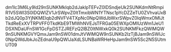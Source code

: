 
dm1lc3M6Ly9ld29nSUNKMklqb2dJaklpTEFvZ0lDSndjeUk2SUNKdmNtRmpiR1V5SWl3S0lDQWlZV1JrSWpvZ0ltTmxibWN1YTNsc1pYcDZZeTU0ZVhvaUxBb2dJQ0p3YjNKMElqb2dNVFV4TXpNc0NpQWdJbWxrSWpvZ0lqWmxOMlJtTkdReExXVTRPVFF0TkdKbE9TMWhNVEJsTFRGa05EWXpOMlUzWm1JeU1DSXNDaUFnSW1GcFpDSTZJREFzQ2lBZ0ltNWxkQ0k2SUNKMFkzQWlMQW9nSUNKMGVYQmxJam9nSW01dmJtVWlMQW9nSUNKb2IzTjBJam9nSWlJc0NpQWdJbkJoZEdnaU9pQWlJaXdLSUNBaWRHeHpJam9nSW5Sc2N5SUtmUT09
